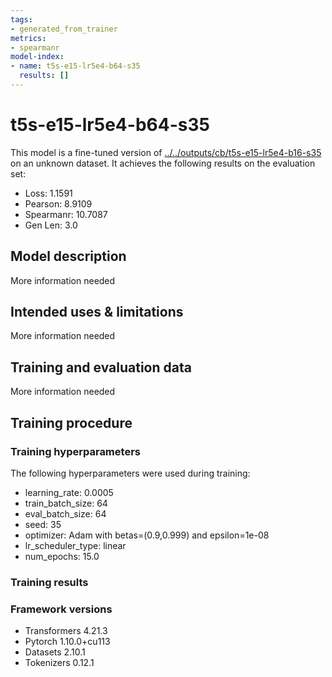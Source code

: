 ```yaml
---
tags:
- generated_from_trainer
metrics:
- spearmanr
model-index:
- name: t5s-e15-lr5e4-b64-s35
  results: []
---
```


<!-- This model card has been generated automatically according to the information the Trainer had access to. You
should probably proofread and complete it, then remove this comment. -->

# t5s-e15-lr5e4-b64-s35

This model is a fine-tuned version of [../../outputs/cb/t5s-e15-lr5e4-b16-s35](https://huggingface.co/../../outputs/cb/t5s-e15-lr5e4-b16-s35) on an unknown dataset.
It achieves the following results on the evaluation set:
- Loss: 1.1591
- Pearson: 8.9109
- Spearmanr: 10.7087
- Gen Len: 3.0

## Model description

More information needed

## Intended uses & limitations

More information needed

## Training and evaluation data

More information needed

## Training procedure

### Training hyperparameters

The following hyperparameters were used during training:
- learning_rate: 0.0005
- train_batch_size: 64
- eval_batch_size: 64
- seed: 35
- optimizer: Adam with betas=(0.9,0.999) and epsilon=1e-08
- lr_scheduler_type: linear
- num_epochs: 15.0

### Training results



### Framework versions

- Transformers 4.21.3
- Pytorch 1.10.0+cu113
- Datasets 2.10.1
- Tokenizers 0.12.1
